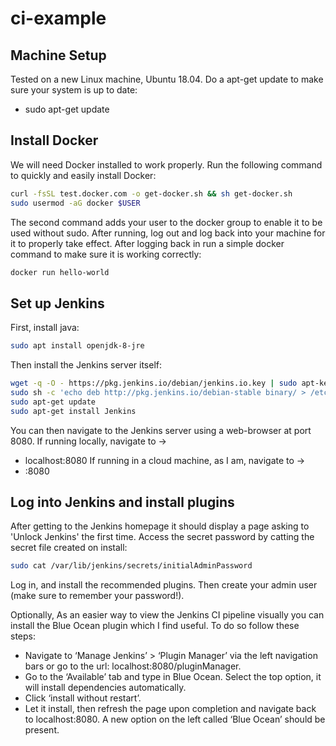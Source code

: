 # ci-example

## Machine Setup
Tested on a new Linux machine, Ubuntu 18.04. Do a apt-get update to make sure your system is up to date:
- sudo apt-get update

## Install Docker
We will need Docker installed to work properly. Run the following command to quickly and easily install Docker:
```bash
curl -fsSL test.docker.com -o get-docker.sh && sh get-docker.sh
sudo usermod -aG docker $USER
```
The second command adds your user to the docker group to enable it to be used without sudo. After running, log out and log back into your machine for it to properly take effect. After logging back in run a simple docker command to make sure it is working correctly:
```bash
docker run hello-world
```


## Set up Jenkins
First, install java:
```bash
sudo apt install openjdk-8-jre
```

Then install the Jenkins server itself:
```bash
wget -q -O - https://pkg.jenkins.io/debian/jenkins.io.key | sudo apt-key add -
sudo sh -c 'echo deb http://pkg.jenkins.io/debian-stable binary/ > /etc/apt/sources.list.d/jenkins.list'
sudo apt-get update
sudo apt-get install Jenkins
```

You can then navigate to the Jenkins server using a web-browser at port 8080. If running locally, navigate to ->
- localhost:8080
If running in a cloud machine, as I am, navigate to ->
- <cloud-ip-address>:8080
  
## Log into Jenkins and install plugins
After getting to the Jenkins homepage it should display a page asking to 'Unlock Jenkins' the first time. Access the secret password by catting the secret file created on install:
```bash
sudo cat /var/lib/jenkins/secrets/initialAdminPassword
```
Log in, and install the recommended plugins. Then create your admin user (make sure to remember your password!). 

Optionally, As an easier way to view the Jenkins CI pipeline visually you can install the Blue Ocean plugin which I find useful. To do so follow these steps:
- Navigate to ‘Manage Jenkins’ > ‘Plugin Manager’ via the left navigation bars or go to the url: localhost:8080/pluginManager.
- Go to the ‘Available’ tab and type in Blue Ocean. Select the top option, it will install dependencies automatically.
- Click ‘install without restart’.
- Let it install, then refresh the page upon completion and navigate back to localhost:8080. A new option on the left called ‘Blue Ocean’ should be present.


